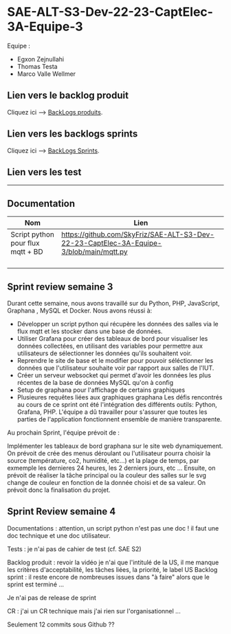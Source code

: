 # SAE-ALT-S3-Dev-22-23-CaptElec-3A-Equipe-3

 Equipe :
- Egxon Zejnullahi 
- Thomas Testa
- Marco Valle Wellmer

## Lien vers le backlog produit
Cliquez ici --> [BackLogs produits](https://github.com/users/SkyFriz/projects/2).

## Lien vers les backlogs sprints
Cliquez ici --> [BackLogs Sprints](https://github.com/users/SkyFriz/projects/2).

## Lien vers les test
----

## Documentation
| Nom           | Lien        |
|---------------|-------------|
|  Script python pour flux mqtt + BD      | https://github.com/SkyFriz/SAE-ALT-S3-Dev-22-23-CaptElec-3A-Equipe-3/blob/main/mqtt.py        |
| | |
| | |
| | |
| | |



## Sprint review semaine 3

Durant cette semaine, nous avons travaillé sur du Python, PHP, JavaScript, Graphana , MySQL et Docker. Nous avons réussi à:

- Développer un script python qui récupère les données des salles via le flux mqtt et les stocker dans une base de données.
- Utiliser Grafana pour créer des tableaux de bord pour visualiser les données collectées, en utilisant des variables pour permettre aux utilisateurs de sélectionner les données qu'ils souhaitent voir.
- Reprendre le site de base et le modifier pour pouvoir séléctionner les données que l'utilisateur souhaite voir par rapport aux salles de l'IUT.
- Créer un serveur websocket qui permet d'avoir les données les plus récentes de la base de données MySQL qu'on à config
- Setup de graphana pour l'affichage de certains graphiques
- Plusieures requêtes liées aux graphiques graphana
Les défis rencontrés au cours de ce sprint ont été l'intégration des différents outils: Python, Grafana, PHP. L'équipe a dû travailler pour s'assurer que toutes les parties de l'application fonctionnent ensemble de manière transparente.

Au prochain Sprint, l'équipe prévoit de :

Implémenter les tableaux de bord graphana sur le site web dynamiquement. On prévoit de crée des menus déroulant ou l'utilisateur pourra choisir la source (température, co2, humidité, etc...) et la plage de temps, par exmemple les dernieres 24 heures, les 2 derniers jours, etc ... Ensuite, on prévoit de réaliser la tâche principal ou la couleur des salles sur le svg change de couleur en fonction de la donnée choisi et de sa valeur. On prévoit donc la finalisation du projet.

## Sprint Review semaine 4

Documentations :  attention, un script python n'est pas une doc ! il faut une doc technique et une doc utilisateur.

Tests :  je n'ai pas de cahier de test (cf. SAE S2)

Backlog produit :  revoir la vidéo je n'ai que l'intitulé de la US, il me manque les critères d'acceptabilité, les tâches liées, la priorité, le label US
Backlog sprint :  il reste encore de nombreuses issues dans "à faire" alors que le sprint est terminé ... 

Je n'ai pas de release de sprint

CR :  j'ai un CR technique mais j'ai rien sur l'organisationnel ...

Seulement 12 commits sous Github ??

